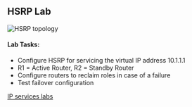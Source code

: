 ## HSRP Lab

![HSRP topology](https://github.com/tech-zero/encor-study/blob/main/images/hsrp.png?raw=true)

#### Lab Tasks:
 - Configure HSRP for servicing the virtual IP address 10.1.1.1
 - R1 = Active Router, R2 = Standby Router
 - Configure routers to reclaim roles in case of a failure
 - Test failover configuration

[IP services labs](../)
